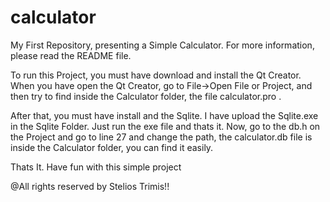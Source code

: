 # calculator
My First Repository, presenting a Simple Calculator. For more information, please read the README file.

To run this Project, you must have download and install the Qt Creator. 
When you have open the Qt Creator, go to File->Open File or Project, and then try to find inside the Calculator folder, the file calculator.pro .


After that, you must have install and the Sqlite. I have upload the Sqlite.exe in the Sqlite Folder. Just run the exe file and thats it.
Now, go to the db.h on the Project and go to line 27 and change the path, the calculator.db file is inside the Calculator folder, you can find it easily.

Thats It. Have fun with this simple project 

@All rights reserved by Stelios Trimis!!
